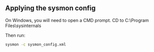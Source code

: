 ## Applying the sysmon config
On Windows, you will need to open a CMD prompt. CD to C:\Program Files\sysinternals

Then run:
```cmd
sysmon -c sysmon_config.xml
```
